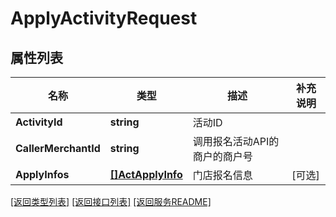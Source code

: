 # ApplyActivityRequest

## 属性列表

名称 | 类型 | 描述 | 补充说明
------------ | ------------- | ------------- | -------------
**ActivityId** | **string** | 活动ID | 
**CallerMerchantId** | **string** | 调用报名活动API的商户的商户号 | 
**ApplyInfos** | [**[]ActApplyInfo**](ActApplyInfo.md) | 门店报名信息 | [可选] 

[\[返回类型列表\]](README.md#类型列表)
[\[返回接口列表\]](README.md#接口列表)
[\[返回服务README\]](README.md)


